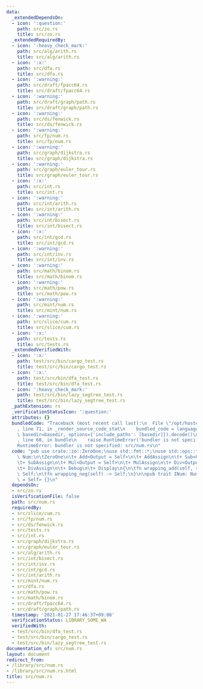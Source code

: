 ```yaml
---
data:
  _extendedDependsOn:
  - icon: ':question:'
    path: src/zo.rs
    title: src/zo.rs
  _extendedRequiredBy:
  - icon: ':heavy_check_mark:'
    path: src/alg/arith.rs
    title: src/alg/arith.rs
  - icon: ':x:'
    path: src/dfa.rs
    title: src/dfa.rs
  - icon: ':warning:'
    path: src/draft/fpacc64.rs
    title: src/draft/fpacc64.rs
  - icon: ':warning:'
    path: src/draft/graph/path.rs
    title: src/draft/graph/path.rs
  - icon: ':warning:'
    path: src/ds/fenwick.rs
    title: src/ds/fenwick.rs
  - icon: ':warning:'
    path: src/fp/num.rs
    title: src/fp/num.rs
  - icon: ':warning:'
    path: src/graph/dijkstra.rs
    title: src/graph/dijkstra.rs
  - icon: ':warning:'
    path: src/graph/euler_tour.rs
    title: src/graph/euler_tour.rs
  - icon: ':x:'
    path: src/int.rs
    title: src/int.rs
  - icon: ':warning:'
    path: src/int/arith.rs
    title: src/int/arith.rs
  - icon: ':warning:'
    path: src/int/bisect.rs
    title: src/int/bisect.rs
  - icon: ':x:'
    path: src/int/gcd.rs
    title: src/int/gcd.rs
  - icon: ':warning:'
    path: src/int/inv.rs
    title: src/int/inv.rs
  - icon: ':warning:'
    path: src/math/binom.rs
    title: src/math/binom.rs
  - icon: ':warning:'
    path: src/math/pow.rs
    title: src/math/pow.rs
  - icon: ':warning:'
    path: src/mint/num.rs
    title: src/mint/num.rs
  - icon: ':warning:'
    path: src/slice/cum.rs
    title: src/slice/cum.rs
  - icon: ':x:'
    path: src/tests.rs
    title: src/tests.rs
  _extendedVerifiedWith:
  - icon: ':x:'
    path: test/src/bin/cargo_test.rs
    title: test/src/bin/cargo_test.rs
  - icon: ':x:'
    path: test/src/bin/dfa_test.rs
    title: test/src/bin/dfa_test.rs
  - icon: ':heavy_check_mark:'
    path: test/src/bin/lazy_segtree_test.rs
    title: test/src/bin/lazy_segtree_test.rs
  _pathExtension: rs
  _verificationStatusIcon: ':question:'
  attributes: {}
  bundledCode: "Traceback (most recent call last):\n  File \"/opt/hostedtoolcache/Python/3.9.1/x64/lib/python3.9/site-packages/onlinejudge_verify/documentation/build.py\"\
    , line 71, in _render_source_code_stat\n    bundled_code = language.bundle(stat.path,\
    \ basedir=basedir, options={'include_paths': [basedir]}).decode()\n  File \"/opt/hostedtoolcache/Python/3.9.1/x64/lib/python3.9/site-packages/onlinejudge_verify/languages/user_defined.py\"\
    , line 68, in bundle\n    raise RuntimeError('bundler is not specified: {}'.format(path.as_posix()))\n\
    RuntimeError: bundler is not specified: src/num.rs\n"
  code: "pub use crate::zo::ZeroOne;\nuse std::fmt::*;\nuse std::ops::*;\n\npub trait\
    \ Num:\n\tZeroOne\n\t+ Add<Output = Self>\n\t+ AddAssign\n\t+ Sub<Output = Self>\n\
    \t+ SubAssign\n\t+ Mul<Output = Self>\n\t+ MulAssign\n\t+ Div<Output = Self>\n\
    \t+ DivAssign\n\t+ Debug\n\t+ Display\n{\n\tfn wrapping_add(self, rhs: Self) ->\
    \ Self;\n\tfn wrapping_neg(self) -> Self;\n}\n\npub trait INum: Num + Neg<Output\
    \ = Self> {}\n"
  dependsOn:
  - src/zo.rs
  isVerificationFile: false
  path: src/num.rs
  requiredBy:
  - src/slice/cum.rs
  - src/fp/num.rs
  - src/ds/fenwick.rs
  - src/tests.rs
  - src/int.rs
  - src/graph/dijkstra.rs
  - src/graph/euler_tour.rs
  - src/alg/arith.rs
  - src/int/bisect.rs
  - src/int/inv.rs
  - src/int/gcd.rs
  - src/int/arith.rs
  - src/mint/num.rs
  - src/dfa.rs
  - src/math/pow.rs
  - src/math/binom.rs
  - src/draft/fpacc64.rs
  - src/draft/graph/path.rs
  timestamp: '2021-01-27 17:46:37+09:00'
  verificationStatus: LIBRARY_SOME_WA
  verifiedWith:
  - test/src/bin/dfa_test.rs
  - test/src/bin/cargo_test.rs
  - test/src/bin/lazy_segtree_test.rs
documentation_of: src/num.rs
layout: document
redirect_from:
- /library/src/num.rs
- /library/src/num.rs.html
title: src/num.rs
---
```

